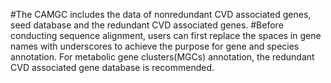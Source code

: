 #The CAMGC includes the data of nonredundant CVD associated genes, seed database and the redundant CVD associated genes.
#Before conducting sequence alignment, users can first replace the spaces in gene names with underscores to achieve the purpose for gene and species annotation. For metabolic gene clusters(MGCs) annotation, the redundant CVD associated gene database is recommended.
